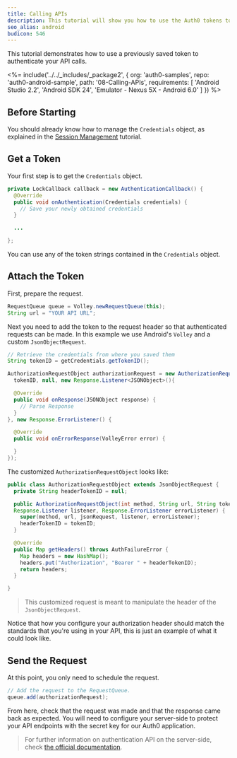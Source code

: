 ```yaml
---
title: Calling APIs
description: This tutorial will show you how to use the Auth0 tokens to make authenticated API calls.
seo_alias: android
budicon: 546
---
```


This tutorial demonstrates how to use a previously saved token to authenticate your API calls.

<%= include('../../_includes/_package2', {
  org: 'auth0-samples',
  repo: 'auth0-android-sample',
  path: '08-Calling-APIs',
  requirements: [
    'Android Studio 2.2',
    'Android SDK 24',
    'Emulator - Nexus 5X - Android 6.0'
  ]
}) %>

## Before Starting

You should already know how to manage the `Credentials` object, as explained in the [Session Management](03-session-handling) tutorial.

## Get a Token

Your first step is to get the `Credentials` object.

```java
private LockCallback callback = new AuthenticationCallback() {
  @Override
  public void onAuthentication(Credentials credentials) {
    // Save your newly obtained credentials
  }

  ...

};
```
You can use any of the token strings contained in the `Credentials` object.

## Attach the Token

First, prepare the request.

```java
RequestQueue queue = Volley.newRequestQueue(this);
String url = "YOUR API URL";
```

Next you need to add the token to the request header so that authenticated requests can be made. In this example we use Android's `Volley` and a custom `JsonObjectRequest`.

```java
// Retrieve the credentials from where you saved them
String tokenID = getCredentials.getTokenID();

AuthorizationRequestObject authorizationRequest = new AuthorizationRequestObject(Request.Method.GET,url,
  tokenID, null, new Response.Listener<JSONObject>(){

  @Override
  public void onResponse(JSONObject response) {
    // Parse Response
  }
}, new Response.ErrorListener() {

  @Override
  public void onErrorResponse(VolleyError error) {

  }
});
```

The customized `AuthorizationRequestObject` looks like:

```java
public class AuthorizationRequestObject extends JsonObjectRequest {
  private String headerTokenID = null;

  public AuthorizationRequestObject(int method, String url, String tokenID, JSONObject jsonRequest,
  Response.Listener listener, Response.ErrorListener errorListener) {
    super(method, url, jsonRequest, listener, errorListener);
    headerTokenID = tokenID;
  }

  @Override
  public Map getHeaders() throws AuthFailureError {
    Map headers = new HashMap();
    headers.put("Authorization", "Bearer " + headerTokenID);
    return headers;
  }

}
```

> This customized request is meant to manipulate the header of the `JsonObjectRequest`.

Notice that how you configure your authorization header should match the standards that you're using in your API, this is just an example of what it could look like.

## Send the Request

At this point, you only need to schedule the request.

```java
// Add the request to the RequestQueue.
queue.add(authorizationRequest);
```

From here, check that the request was made and that the response came back as expected. You will need to configure your server-side to protect your API endpoints with the secret key for our Auth0 application.

> For further information on authentication API on the server-side, check [the official documentation](https://auth0.com/docs/api/authentication).
